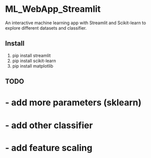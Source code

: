 # ML_WebApp_Streamlit

An interactive machine learning app with Streamlit and Scikit-learn to explore different datasets and classifier.

## Install

1. pip install streamlit
2. pip install scikit-learn
3. pip install matplotlib

## TODO

# - add more parameters (sklearn)

# - add other classifier

# - add feature scaling
